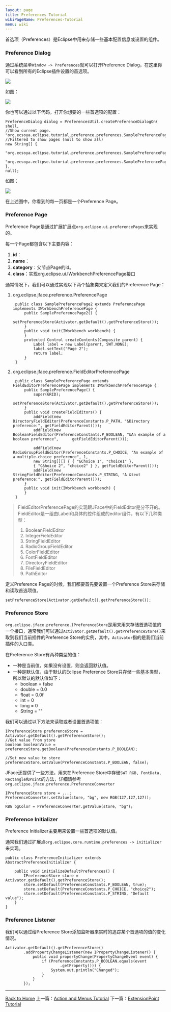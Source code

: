 ```yaml
---
layout: page
title: Preferences Tutorial
wikiPageName: Preferences-Tutorial
menu: wiki
---
```


首选项（Preferences）是Eclipse中用来存储一些基本配置信息或设置的组件。

### Preference Dialog

通过系统菜单`Window -> Preferences`就可以打开Preference Dialog，在这里你可以看到所有的Eclipse插件设置的首选项。

![]({{site.baseurl}}/eclipse.tutorial/wiki/images/image_preference_overview_1.png)

如图：

![]({{site.baseurl}}/eclipse.tutorial/wiki/images/image_preference_overview.png)

你也可以通过以下代码，打开你想要的一些首选项的配置：

	PreferenceDialog dialog = PreferencesUtil.createPreferenceDialogOn(
  	shell,
  	//Show current page.
  	"org.ecsoya.eclipse.tutorial.preference.preferences.SamplePreferencePage",
  	//Filtered to show pages (null to show all)
  	new String[] {
    	"org.ecsoya.eclipse.tutorial.preference.preferences.SamplePreferencePage",
    	"org.ecsoya.eclipse.tutorial.preference.preferences.SamplePreferencePage2" },
  	null);

如图：

![]({{site.baseurl}}/eclipse.tutorial/wiki/images/image_preference_filtered.png)

在上述图中，你看到的每一页都是一个Preference Page。

### Preference Page

Preference Page是通过扩展扩展点`org.eclipse.ui.preferencePages`来实现的。

每一个Page都包含以下主要内容：

1. **id**：
2. **name**：
3. **category**：父节点Page的id。
4. **class**：实现org.eclipse.ui.IWorkbenchPreferencePage接口

通常情况下，我们可以通过实现以下两个抽象类来定义我们的Preference Page：

1. org.eclipse.jface.preference.PreferencePage

		public class SamplePreferencePage2 extends PreferencePage implements IWorkbenchPreferencePage {
    		public SamplePreferencePage2() {
        		setPreferenceStore(Activator.getDefault().getPreferenceStore());
    		}
    		public void init(IWorkbench workbench) {
    		}
    		protected Control createContents(Composite parent) {
        		Label label = new Label(parent, SWT.NONE);
        		label.setText("Page 2");
        		return label;
    		}
		}


2. org.eclipse.jface.preference.FieldEditorPreferencePage

		public class SamplePreferencePage extends FieldEditorPreferencePage implements IWorkbenchPreferencePage {
    		public SamplePreferencePage() {
        		super(GRID);
        		setPreferenceStore(Activator.getDefault().getPreferenceStore());
    		}
    		public void createFieldEditors() {
        		addField(new DirectoryFieldEditor(PreferenceConstants.P_PATH, "&Directory preference:", getFieldEditorParent()));
		        addField(new BooleanFieldEditor(PreferenceConstants.P_BOOLEAN, "&An example of a boolean preference",      getFieldEditorParent()));

		        addField(new RadioGroupFieldEditor(PreferenceConstants.P_CHOICE, "An example of a multiple-choice preference", 1,
                new String[][] { { "&Choice 1", "choice1" },
                { "C&hoice 2", "choice2" } }, getFieldEditorParent()));
		        addField(new StringFieldEditor(PreferenceConstants.P_STRING, "A &text preference:", getFieldEditorParent()));
		    }
		    public void init(IWorkbench workbench) {
		    }
		}

>FieldEditorPreferencePage的实现跟JFace中的FieldEditor是分不开的。FieldEditor是一组由Label和具体的控件组成的editor组件，有以下几种类型：
>
>1. BooleanFieldEditor 
>2. IntegerFieldEditor
>3. StringFieldEditor
>4. RadioGroupFieldEditor
>5. ColorFieldEditor
>6. FontFieldEditor
>7. DirectoryFieldEditor
>8. FileFieldEditor
>9. PathEditor
> 
 

定义Preference Page的时候，我们都要首先要设置一个Preference Store来存储和读取首选项值。

	setPreferenceStore(Activator.getDefault().getPreferenceStore());

### Preference Store

`org.eclipse.jface.preference.IPreferenceStore`是用来用来存储首选项值的一个接口，通常我们可以通过`Activator.getDefault().getPreferenceStore()`来取到我们当前插件的Preference Store的实例，其中，`Activator`指的是我们当前插件的入口类。

在Preference Store有两种类型的值：

* 一种是当前值，如果没有设置，则会返回默认值。
* 一种是默认值，由于默认的Eclipse Preference Store只存储一些基本类型，所以默认的默认值如下：
	* boolean = false
	* double = 0.0
	* float = 0.0f
	* int = 0
	* long = 0
	* String = ""

我们可以通过以下方法来读取或者设置首选项值：

	IPreferenceStore preferenceStore = Activator.getDefault().getPreferenceStore();
	//Get value from store
	boolean booleanValue = preferenceStore.getBoolean(PreferenceConstants.P_BOOLEAN);

	//Set new value to store
	preferenceStore.setValue(PreferenceConstants.P_BOOLEAN, false);

JFace还提供了一些方法，用来在Preference Store中存储`SWT RGB, FontData, Rectangle和Point`的方法，详细请参考`org.eclipse.jface.preference.PreferenceConverter`

	IPreferenceStore store = ...;
 	PreferenceConverter.setValue(store, "bg", new RGB(127,127,127));
 	...
 	RBG bgColor = PreferenceConverter.getValue(store, "bg");


### Preference Initializer
Preference Initializer主要用来设置一些首选项的默认值。

通常我们通过扩展点`org.eclipse.core.runtime.preferences -> initializer`来实现。

	public class PreferenceInitializer extends AbstractPreferenceInitializer {

		public void initializeDefaultPreferences() {
			IPreferenceStore store = Activator.getDefault().getPreferenceStore();
			store.setDefault(PreferenceConstants.P_BOOLEAN, true);
			store.setDefault(PreferenceConstants.P_CHOICE, "choice2");
			store.setDefault(PreferenceConstants.P_STRING, "Default value");
		}
	}

### Preference Listener

我们可以通过给Preference Store添加监听器来实时的追踪某个首选项的值的变化情况。

	Activator.getDefault().getPreferenceStore()
			.addPropertyChangeListener(new IPropertyChangeListener() {
				public void propertyChange(PropertyChangeEvent event) {
					if (PreferenceConstants.P_BOOLEAN.equals(event
							.getProperty())) {
						System.out.println("Changed");
					}
				}
			});


***
[Back to Home]({{site.baseurl}}/eclipse.tutorial/wiki/) 上一篇：[Action and Menus Tutorial](http://ecsoya.github.io/eclipse.tutorial/wiki/Action-and-Menus-Tutorial) 下一篇：[ExtensionPoint Tutorial](http://ecsoya.github.io/eclipse.tutorial/wiki/ExtensionPoint-Tutorial)
